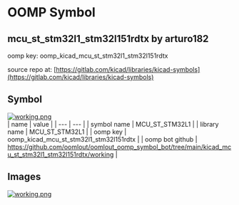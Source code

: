 # OOMP Symbol  
## mcu_st_stm32l1_stm32l151rdtx  by arturo182  
  
oomp key: oomp_kicad_mcu_st_stm32l1_stm32l151rdtx  
  
source repo at: [https://gitlab.com/kicad/libraries/kicad-symbols](https://gitlab.com/kicad/libraries/kicad-symbols)  
## Symbol  
  
[![working.png](working_600.png)](working.png)  
| name | value | 
| --- | --- | 
| symbol name | MCU_ST_STM32L1 | 
| library name | MCU_ST_STM32L1 | 
| oomp key | oomp_kicad_mcu_st_stm32l1_stm32l151rdtx | 
| oomp bot github | https://github.com/oomlout/oomlout_oomp_symbol_bot/tree/main/kicad_mcu_st_stm32l1_stm32l151rdtx/working | 
## Images  
  
[![working.png](working_140.png)](working.png)  
